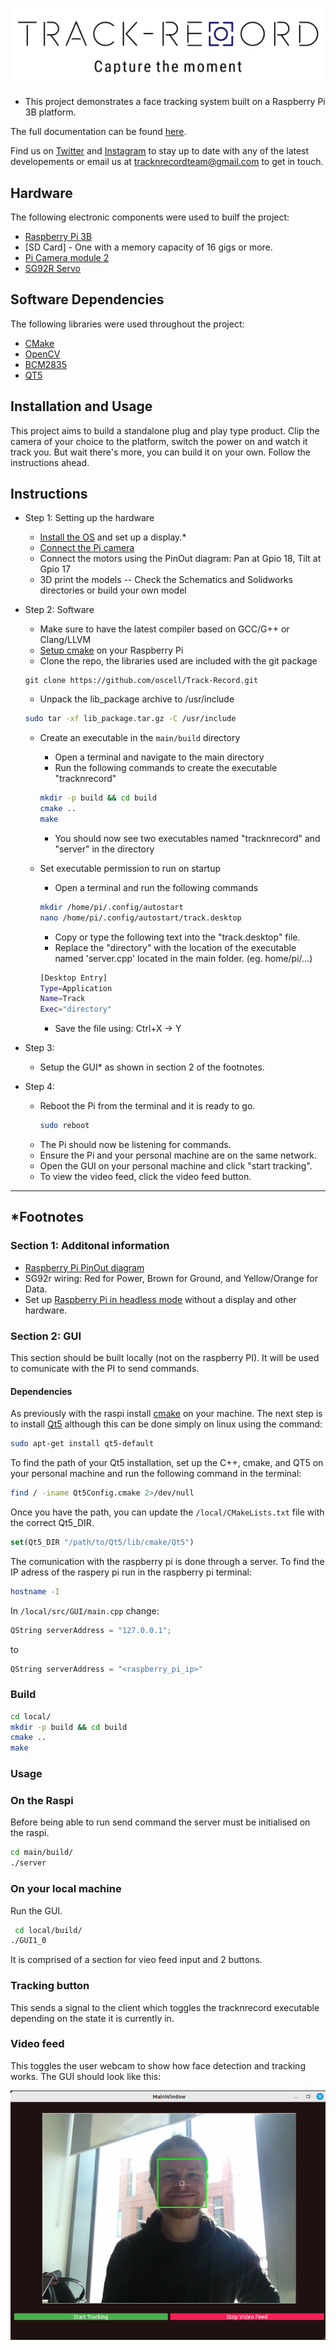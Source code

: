 ![Logo](https://github.com/oscell/Track-Record/blob/Beta-1.x/assets/Logo_slogan.png)

- This project demonstrates a face tracking system built on a Raspberry Pi 3B platform.

The full documentation can be found [here](https://tduggan63.github.io/Track-Record/index.html).

Find us on [Twitter](https://twitter.com/TrackrecordTeam) and [Instagram](https://www.instagram.com/_u/tracknrecordteam) to stay up to date with any of the latest developements or email us at tracknrecordteam@gmail.com to get in touch.


## Hardware
The following electronic components were used to builf the project:
- [Raspberry Pi 3B](https://www.raspberrypi.com/products/raspberry-pi-3-model-b/)
- [SD Card] - One with a memory capacity of 16 gigs or more.
- [Pi Camera module 2](https://www.raspberrypi.com/products/camera-module-v2/)
- [SG92R Servo](https://www.towerpro.com.tw/product/sg92r-7/)

## Software Dependencies
The following libraries were used throughout the project:
- [CMake](https://cmake.org/download/)
- [OpenCV](https://opencv.org/releases/)
- [BCM2835](https://www.airspayce.com/mikem/bcm2835/index.html)
- [QT5](https://wiki.qt.io/Qt_for_Beginners)

## Installation and Usage
This project aims to build a standalone plug and play type product.
Clip the camera of your choice to the platform, switch the power on and watch it track you.
But wait there's more, you can build it on your own. Follow the instructions ahead.

## Instructions
- Step 1: Setting up the hardware
  - [Install the OS](https://www.raspberrypi.com/documentation/computers/getting-started.html) and set up a display.*
  - [Connect the Pi camera](https://www.raspberrypi.com/documentation/computers/compute-module.html#attaching-a-raspberry-pi-camera-module)
  - Connect the motors using the PinOut diagram: Pan at Gpio 18, Tilt at Gpio 17
  - 3D print the models -- Check the Schematics and Solidworks directories or build your own model

- Step 2: Software
  - Make sure to have the latest compiler based on GCC/G++ or Clang/LLVM
  - [Setup cmake](https://cmake.org/download/) on your Raspberry Pi
  - Clone the repo, the libraries used are included with the git package
  
  ```git
  git clone https://github.com/oscell/Track-Record.git
  ```
  
  - Unpack the lib_package archive to /usr/include
 
  ```bash
  sudo tar -xf lib_package.tar.gz -C /usr/include
  ```
  
  - Create an executable in the `main/build` directory
    - Open a terminal and navigate to the main directory
    - Run the following commands to create the executable "tracknrecord"
  
    ```bash
    mkdir -p build && cd build
    cmake ..
    make
    ```
    - You should now see two executables named "tracknrecord" and "server" in the directory
  
  - Set executable permission to run on startup
    - Open a terminal and run the following commands
  
    ```bash
    mkdir /home/pi/.config/autostart
    nano /home/pi/.config/autostart/track.desktop
    ```
    
    - Copy or type the following text into the "track.desktop" file.
    - Replace the "directory" with the location of the executable named 'server.cpp' located in the main folder. (eg. home/pi/...)
    
    ```bash
    [Desktop Entry]
    Type=Application
    Name=Track
    Exec="directory"
    ```
    - Save the file using: Ctrl+X -> Y
  
- Step 3:
  - Setup the GUI* as shown in section 2 of the footnotes.

- Step 4:
  - Reboot the Pi from the terminal and it is ready to go.
    ```bash
    sudo reboot
    ```
   - The Pi should now be listening for commands.
    - Ensure the Pi and your personal machine are on the same network.
    - Open the GUI on your personal machine and click "start tracking".
    - To view the video feed, click the video feed button.
    
-----------------------------------------------------------------------------------------------------------------------------------------------------------------------    
## *Footnotes  
  
### Section 1: Additonal information
- [Raspberry Pi PinOut diagram](https://www.raspberrypi.com/documentation/computers/raspberry-pi.html)
- SG92r wiring: Red for Power, Brown for Ground, and Yellow/Orange for Data.
- Set up [Raspberry Pi in headless mode](https://www.realvnc.com/en/blog/how-to-setup-vnc-connect-raspberry-pi/) without a display and other hardware.


###  Section 2: GUI
This section should be built locally (not on the raspberry PI). It will be used to comunicate with the PI to send commands.

#### Dependencies
As previously with the raspi install [cmake](https://cmake.org/download/) on your machine. The next step is to install [Qt5](https://www.qt.io/download) although this can be done simply on linux using the command:

```bash
sudo apt-get install qt5-default
```

To find the path of your Qt5 installation, set up the C++, cmake, and QT5 on your personal machine and run the following command in the terminal:

```bash
find / -iname Qt5Config.cmake 2>/dev/null
```

Once you have the path, you can update the `/local/CMakeLists.txt` file with the correct Qt5_DIR.

```cmake
set(Qt5_DIR "/path/to/Qt5/lib/cmake/Qt5")
```

The comunication with the raspberry pi is done through a server. To find the IP adress of the raspery pi run in the raspberry pi terminal:

```bash
hostname -I
```
In `/local/src/GUI/main.cpp` change:
```c++
QString serverAddress = "127.0.0.1";
```

to

```c++
QString serverAddress = "<raspberry_pi_ip>"
```

### Build

```bash
cd local/
mkdir -p build && cd build
cmake ..
make
```

### Usage

### On the Raspi
Before being able to run send command the server must be initialised on the raspi.

```bash
cd main/build/
./server 
```
### On your local machine
Run the GUI.
```bash
 cd local/build/
./GUI1_0
```
It is comprised of a section for vieo feed input and 2 buttons.

### Tracking button
This sends a signal to the client which toggles the tracknrecord executable depending on the state it is currently in.

### Video feed
This toggles the user webcam to show how face detection and tracking works.
The GUI should look like this:

![GUI](/assets/GUI.png)


